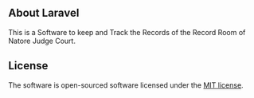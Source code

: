 ## About Laravel

This is a Software to keep and Track the Records of the Record Room of Natore Judge Court.

## License

The software is open-sourced software licensed under the [MIT license](https://opensource.org/licenses/MIT).
